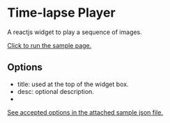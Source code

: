 # Time-lapse Player
A reactjs widget to play a sequence of images.

[Click to run the sample page.](http://babaosoftware.com/apps/timelapse/timelapse.html)

## Options
  + title: used at the top of the widget box.
  + desc: optional description.
  + 
[See accepted options in the attached sample json file.](json/timelapse.json)
